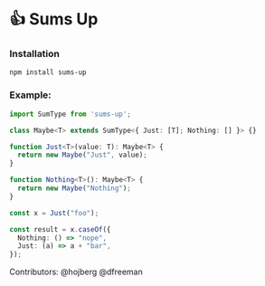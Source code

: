 👍 Sums Up
===

### Installation

```
npm install sums-up
```

### Example:

```typescript
import SumType from 'sums-up';

class Maybe<T> extends SumType<{ Just: [T]; Nothing: [] }> {}

function Just<T>(value: T): Maybe<T> {
  return new Maybe("Just", value);
}

function Nothing<T>(): Maybe<T> {
  return new Maybe("Nothing");
}

const x = Just("foo");

const result = x.caseOf({
  Nothing: () => "nope",
  Just: (a) => a + "bar",
});
```

Contributors: @hojberg @dfreeman
